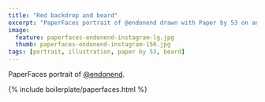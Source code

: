```yaml
---
title: "Red backdrop and beard"
excerpt: "PaperFaces portrait of @endonend drawn with Paper by 53 on an iPad."
image: 
  feature: paperfaces-endonend-instagram-lg.jpg
  thumb: paperfaces-endonend-instagram-150.jpg
tags: [portrait, illustration, paper by 53, beard]
---
```


PaperFaces portrait of [@endonend](http://instagram.com/endonend).

{% include boilerplate/paperfaces.html %}